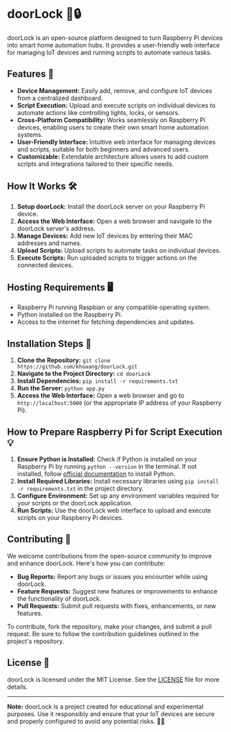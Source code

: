 # doorLock 🚪🔒

doorLock is an open-source platform designed to turn Raspberry Pi devices into smart home automation hubs. It provides a user-friendly web interface for managing IoT devices and running scripts to automate various tasks.

## Features 🌟

- **Device Management:** Easily add, remove, and configure IoT devices from a centralized dashboard.
- **Script Execution:** Upload and execute scripts on individual devices to automate actions like controlling lights, locks, or sensors.
- **Cross-Platform Compatibility:** Works seamlessly on Raspberry Pi devices, enabling users to create their own smart home automation systems.
- **User-Friendly Interface:** Intuitive web interface for managing devices and scripts, suitable for both beginners and advanced users.
- **Customizable:** Extendable architecture allows users to add custom scripts and integrations tailored to their specific needs.

## How It Works 🛠️

1. **Setup doorLock:** Install the doorLock server on your Raspberry Pi device.
2. **Access the Web Interface:** Open a web browser and navigate to the doorLock server's address.
3. **Manage Devices:** Add new IoT devices by entering their MAC addresses and names.
4. **Upload Scripts:** Upload scripts to automate tasks on individual devices.
5. **Execute Scripts:** Run uploaded scripts to trigger actions on the connected devices.

## Hosting Requirements 🖥️

- Raspberry Pi running Raspbian or any compatible operating system.
- Python installed on the Raspberry Pi.
- Access to the internet for fetching dependencies and updates.

## Installation Steps 🚀

1. **Clone the Repository:** `git clone https://github.com/khoaang/doorLock.git`
2. **Navigate to the Project Directory:** `cd doorLock`
3. **Install Dependencies:** `pip install -r requirements.txt`
4. **Run the Server:** `python app.py`
5. **Access the Web Interface:** Open a web browser and go to `http://localhost:5000` (or the appropriate IP address of your Raspberry Pi).

## How to Prepare Raspberry Pi for Script Execution 💡

1. **Ensure Python is Installed:** Check if Python is installed on your Raspberry Pi by running `python --version` in the terminal. If not installed, follow [official documentation](https://www.python.org/downloads/) to install Python.
2. **Install Required Libraries:** Install necessary libraries using `pip install -r requirements.txt` in the project directory.
3. **Configure Environment:** Set up any environment variables required for your scripts or the doorLock application.
4. **Run Scripts:** Use the doorLock web interface to upload and execute scripts on your Raspberry Pi devices.

## Contributing 🤝

We welcome contributions from the open-source community to improve and enhance doorLock. Here's how you can contribute:

- **Bug Reports:** Report any bugs or issues you encounter while using doorLock.
- **Feature Requests:** Suggest new features or improvements to enhance the functionality of doorLock.
- **Pull Requests:** Submit pull requests with fixes, enhancements, or new features.

To contribute, fork the repository, make your changes, and submit a pull request. Be sure to follow the contribution guidelines outlined in the project's repository.

## License 📜

doorLock is licensed under the MIT License. See the [LICENSE](LICENSE) file for more details.

---

**Note:** doorLock is a project created for educational and experimental purposes. Use it responsibly and ensure that your IoT devices are secure and properly configured to avoid any potential risks. 🧠💡
